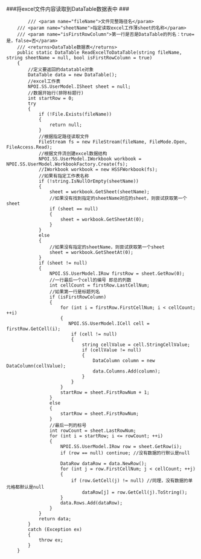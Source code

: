 ###将excel文件内容读取到DataTable数据表中 ###

            /// <param name="fileName">文件完整路径名</param>
        /// <param name="sheetName">指定读取excel工作薄sheet的名称</param>
        /// <param name="isFirstRowColumn">第一行是否是DataTable的列名：true=是，false=否</param>
        /// <returns>DataTable数据表</returns>
        public static DataTable ReadExcelToDataTable(string fileName, string sheetName = null, bool isFirstRowColumn = true)
        {
            //定义要返回的datatable对象
            DataTable data = new DataTable();
            //excel工作表
            NPOI.SS.UserModel.ISheet sheet = null;
            //数据开始行(排除标题行)
            int startRow = 0;
            try
            {
                if (!File.Exists(fileName))
                {
                    return null;
                }
                //根据指定路径读取文件
                FileStream fs = new FileStream(fileName, FileMode.Open, FileAccess.Read);
                //根据文件流创建excel数据结构
                NPOI.SS.UserModel.IWorkbook workbook = NPOI.SS.UserModel.WorkbookFactory.Create(fs);
                //IWorkbook workbook = new HSSFWorkbook(fs);
                //如果有指定工作表名称
                if (!string.IsNullOrEmpty(sheetName))
                {
                    sheet = workbook.GetSheet(sheetName);
                    //如果没有找到指定的sheetName对应的sheet，则尝试获取第一个sheet
                    if (sheet == null)
                    {
                        sheet = workbook.GetSheetAt(0);
                    }
                }
                else
                {
                    //如果没有指定的sheetName，则尝试获取第一个sheet
                    sheet = workbook.GetSheetAt(0);
                }
                if (sheet != null)
                {
                    NPOI.SS.UserModel.IRow firstRow = sheet.GetRow(0);
                    //一行最后一个cell的编号 即总的列数
                    int cellCount = firstRow.LastCellNum;
                    //如果第一行是标题列名
                    if (isFirstRowColumn)
                    {
                        for (int i = firstRow.FirstCellNum; i < cellCount; ++i)
                        {
                           NPOI.SS.UserModel.ICell cell = firstRow.GetCell(i);
                            if (cell != null)
                            {
                                string cellValue = cell.StringCellValue;
                                if (cellValue != null)
                                {
                                    DataColumn column = new DataColumn(cellValue);
                                    data.Columns.Add(column);
                                }
                            }
                        }
                        startRow = sheet.FirstRowNum + 1;
                    }
                    else
                    {
                        startRow = sheet.FirstRowNum;
                    }
                    //最后一列的标号
                    int rowCount = sheet.LastRowNum;
                    for (int i = startRow; i <= rowCount; ++i)
                    {
                        NPOI.SS.UserModel.IRow row = sheet.GetRow(i);
                        if (row == null) continue; //没有数据的行默认是null　　　　　　　

                        DataRow dataRow = data.NewRow();
                        for (int j = row.FirstCellNum; j < cellCount; ++j)
                        {
                            if (row.GetCell(j) != null) //同理，没有数据的单元格都默认是null
                                dataRow[j] = row.GetCell(j).ToString();
                        }
                        data.Rows.Add(dataRow);
                    }
                }
                return data;
            }
            catch (Exception ex)
            {
                throw ex;
            }
        }